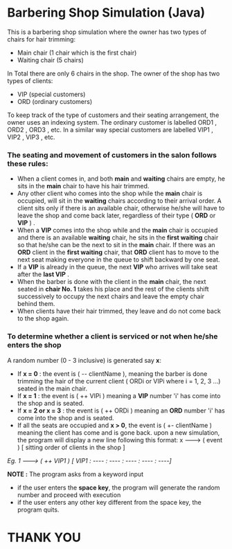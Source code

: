 # Barbering Shop Simulation (Java) 

This is a barbering shop simulation where the owner has two types of chairs for hair trimming:
- Main chair (1 chair which is the first chair)
- Waiting chair (5 chairs) 

In Total there are only 6 chairs in the shop. The owner of the shop has two types of clients:
- VIP (special customers)
- ORD (ordinary customers)

To keep track of the type of customers and their seating arrangement, the owner uses an
indexing system. The ordinary customer is labelled ORD1 , ORD2 , ORD3 , etc. In a similar way
special customers are labelled VIP1 , VIP2 , VIP3 , etc.

### The seating and movement of customers in the salon follows these rules:
- When a client comes in, and both **main** and **waiting** chairs are empty, he sits in the **main**
   chair to have his hair trimmed. 
- Any other client who comes into the shop while the **main** chair is occupied, will sit in the
   **waiting** chairs according to their arrival order. A client sits only if there is an available chair,
   otherwise he/she will have to leave the shop and come back later, regardless of their type
   ( **ORD** or **VIP** ) . 
- When a **VIP** comes into the shop while and the **main** chair is occupied and there is an
   available **waiting** chair, he sits in the **first waiting** chair so that he/she can be the next to sit in
   the **main** chair. If there was an **ORD** client in the **first waiting** chair, that **ORD** client has to
   move to the next seat making everyone in the queue to shift backward by one seat. 
- If a **VIP** is already in the queue, the next **VIP** who arrives will take seat after the **last VIP** . 
- When the barber is done with the client in the **main** chair, the next seated in **chair No. 1** takes
   his place and the rest of the clients shift successively to occupy the next chairs and leave the
   empty chair behind them. 
- When clients have their hair trimmed, they leave and do not come back to the shop again.

### To determine whether a client is serviced or not when he/she enters the shop
A random number (0 - 3 inclusive) is generated say **x**:
- If **x = 0** : the event is ( -- clientName ), meaning the barber is done trimming the hair
  of the current client ( ORDi or VIPi where i = 1, 2, 3 ...) seated in the main chair.
- If **x = 1** : the event is ( ++ VIPi ) meaning a **VIP** number 'i' has come into the shop and is
  seated.
- If **x = 2 or x = 3** : the event is ( ++ ORDi ) meaning an **ORD** number 'i' has
  come into the shop and is seated.
- If all the seats are occupied and **x > 0**, the event is ( +- clientName ) meaning the
  client has come and is gone back.
  upon a new simulation, the program will display a new line following this format:
  x ---> ( event ) [ sitting order of clients in the shop ]

*Eg. 1 ---> ( ++ VIP1 ) [ VIP1 : ---- : ---- : ---- : ---- : ----]*

**NOTE :**
The program asks from a keyword input
- if the user enters the **space key**, the program will generate the random number and proceed with execution
- if the user enters any other key different from the space key, the program quits.

# THANK YOU


